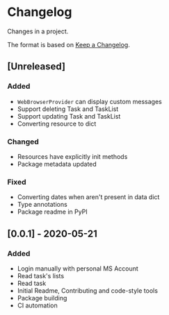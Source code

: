 # Changelog

Changes in a project.

The format is based on [Keep a Changelog](https://keepachangelog.com/en/1.0.0/).

## [Unreleased]

### Added

- `WebBrowserProvider` can display custom messages
- Support deleting Task and TaskList
- Support updating Task and TaskList
- Converting resource to dict

### Changed

- Resources have explicitly init methods
- Package metadata updated

### Fixed

- Converting dates when aren't present in data dict
- Type annotations
- Package readme in PyPI

## [0.0.1] - 2020-05-21

### Added

- Login manually with personal MS Account
- Read task's lists
- Read task
- Initial Readme, Contributing and code-style tools
- Package building
- CI automation
